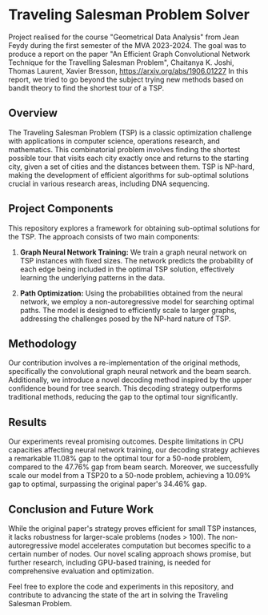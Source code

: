 # Traveling Salesman Problem Solver

Project realised for the course "Geometrical Data Analysis" from Jean Feydy during the first semester of the MVA 2023-2024.
The goal was to produce a report on the paper "An Efficient Graph Convolutional Network Technique for the Travelling Salesman Problem", Chaitanya K. Joshi, Thomas Laurent, Xavier Bresson, https://arxiv.org/abs/1906.01227
In this report, we tried to go beyond the subject trying new methods based on bandit theory to find the shortest tour of a TSP. 

## Overview

The Traveling Salesman Problem (TSP) is a classic optimization challenge with applications in computer science, operations research, and mathematics. This combinatorial problem involves finding the shortest possible tour that visits each city exactly once and returns to the starting city, given a set of cities and the distances between them. TSP is NP-hard, making the development of efficient algorithms for sub-optimal solutions crucial in various research areas, including DNA sequencing.

## Project Components

This repository explores a framework for obtaining sub-optimal solutions for the TSP. The approach consists of two main components:

1. **Graph Neural Network Training:** We train a graph neural network on TSP instances with fixed sizes. The network predicts the probability of each edge being included in the optimal TSP solution, effectively learning the underlying patterns in the data.

2. **Path Optimization:** Using the probabilities obtained from the neural network, we employ a non-autoregressive model for searching optimal paths. The model is designed to efficiently scale to larger graphs, addressing the challenges posed by the NP-hard nature of TSP.

## Methodology

Our contribution involves a re-implementation of the original methods, specifically the convolutional graph neural network and the beam search. Additionally, we introduce a novel decoding method inspired by the upper confidence bound for tree search. This decoding strategy outperforms traditional methods, reducing the gap to the optimal tour significantly.

## Results

Our experiments reveal promising outcomes. Despite limitations in CPU capacities affecting neural network training, our decoding strategy achieves a remarkable 11.08% gap to the optimal tour for a 50-node problem, compared to the 47.76% gap from beam search. Moreover, we successfully scale our model from a TSP20 to a 50-node problem, achieving a 10.09% gap to optimal, surpassing the original paper's 34.46% gap.

## Conclusion and Future Work

While the original paper's strategy proves efficient for small TSP instances, it lacks robustness for larger-scale problems (nodes > 100). The non-autoregressive model accelerates computation but becomes specific to a certain number of nodes. Our novel scaling approach shows promise, but further research, including GPU-based training, is needed for comprehensive evaluation and optimization.

Feel free to explore the code and experiments in this repository, and contribute to advancing the state of the art in solving the Traveling Salesman Problem.
